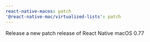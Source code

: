 ```yaml
---
react-native-macos: patch
'@react-native-mac/virtualized-lists': patch
---
```


Release a new patch release of React Native macOS 0.77
